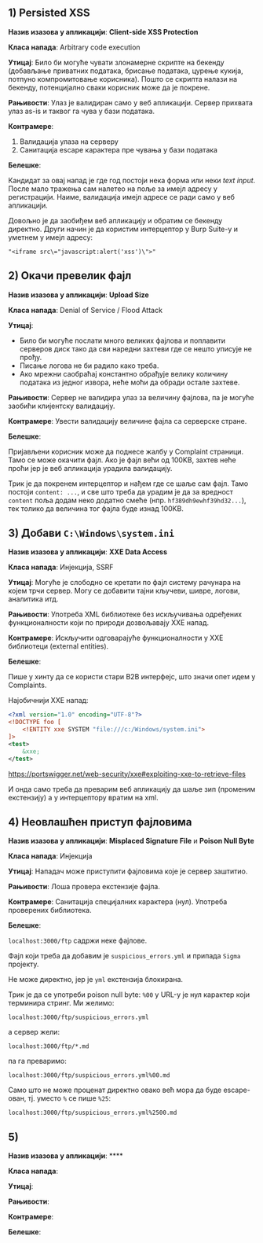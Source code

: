 ## 1) Persisted XSS

**Назив изазова у апликацији**: **Client-side XSS Protection**

**Класа напада**: Arbitrary code execution

**Утицај**: Било би могуће чувати злонамерне скрипте на бекенду (добављање приватних података, брисање података, цурење кукија, потпуно компромитовање корисника). Пошто се скрипта налази на бекенду, потенцијално сваки корисник може да је покрене.

**Рањивости**: Улаз је валидиран само у веб апликацији. Сервер прихвата улаз as-is и таквог га чува у бази података.

**Контрамере**:

1) Валидација улаза на серверу
2) Санитација escape карактера пре чувања у бази података

**Белешке**:

Кандидат за овај напад је где год постоји нека форма или неки _text input_. После мало тражења сам налетео на поље за имејл адресу у регистрацији. Наиме, валидација имејл адресе се ради само у веб апликацији.

Довољно је да заобиђем веб апликацију и обратим се бекенду директно.
Други начин је да користим интерцептор у Burp Suite-у и уметнем у имејл адресу:

```
"<iframe src\="javascript:alert('xss')\">"
```

## 2) Окачи превелик фајл

**Назив изазова у апликацији**: **Upload Size**

**Класа напада**: Denial of Service / Flood Attack

**Утицај**: 
- Било би могуће послати много великих фајлова и поплавити серверов диск тако да сви наредни захтеви где се нешто уписује не прођу. 
- Писање логова не би радило како треба. 
- Ако мрежни саобраћај константно обрађује велику количину података из једног извора, неће моћи да обради остале захтеве.

**Рањивости**: Сервер не валидира улаз за величину фајлова, па је могуће заобићи клијентску валидацију.

**Контрамере**: Увести валидацију величине фајла са серверске стране.

**Белешке**:

Пријављени корисник може да поднесе жалбу у Complaint страници. Тамо се може окачити фајл. Ако је фајл већи од 100KB, захтев неће проћи јер је веб апликација урадила валидацију.

Трик је да покренем интерцептор и нађем где се шаље сам фајл. Тамо постоји `content: ...`, и све што треба да урадим је да за вредност `content` поља додам неко додатно смеће (нпр. `hf389dh9ewhf39hd32...`), тек толико да величина тог фајла буде изнад 100KB.

## 3) Добави `C:\Windows\system.ini`

**Назив изазова у апликацији**: **XXE Data Access**

**Класа напада**: Инјекција, SSRF

**Утицај**: Могуће је слободно се кретати по фајл систему рачунара на којем трчи
сервер. Могу се добавити тајни кључеви, шивре, логови, аналитика итд.

**Рањивости**: Употреба XML библиотеке без искључивања одређених функционалности
који по природи дозвољавају XXE напад. 

**Контрамере**: Искључити одговарајуће функционалности у XXE библиотеци (external entities).

**Белешке**:

Пише у хинту да се користи стари B2B интерфејс, што значи опет идем у Complaints.

Најобичнији XXE напад:

```xml
<?xml version="1.0" encoding="UTF-8"?>
<!DOCTYPE foo [
    <!ENTITY xxe SYSTEM "file:///c:/Windows/system.ini">
]>
<test>
    &xxe;
</test>
```

https://portswigger.net/web-security/xxe#exploiting-xxe-to-retrieve-files

И онда само треба да преварим веб апликацију да шаље зип (променим екстензију) а
у интерцептору вратим на xml.

## 4) Неовлашћен приступ фајловима

**Назив изазова у апликацији**: **Misplaced Signature File** и **Poison Null Byte**

**Класа напада**: Инјекција

**Утицај**: Нападач може приступити фајловима које је сервер заштитио.

**Рањивости**: Лоша провера екстензије фајла.

**Контрамере**: Санитација специјалних карактера (нул). Употреба проверених библиотека.

**Белешке**:

`localhost:3000/ftp` садржи неке фајлове.

Фајл који треба да добавим је `suspicious_errors.yml` и припада `Sigma` пројекту.

Не може директно, јер је `yml` екстензија блокирана.

Трик је да се употреби poison null byte: `%00` у URL-у је нул карактер који
терминира стринг. Ми желимо:

```
localhost:3000/ftp/suspicious_errors.yml
```

а сервер жели:

```
localhost:3000/ftp/*.md
```

па га преваримо:

```
localhost:3000/ftp/suspicious_errors.yml%00.md
```

Само што не може проценат директно овако већ мора да буде escape-ован, тј. уместо
`%` се пише `%25`:

```
localhost:3000/ftp/suspicious_errors.yml%2500.md
```

## 5) 

**Назив изазова у апликацији**: ****

**Класа напада**:

**Утицај**:

**Рањивости**:

**Контрамере**:

**Белешке**: